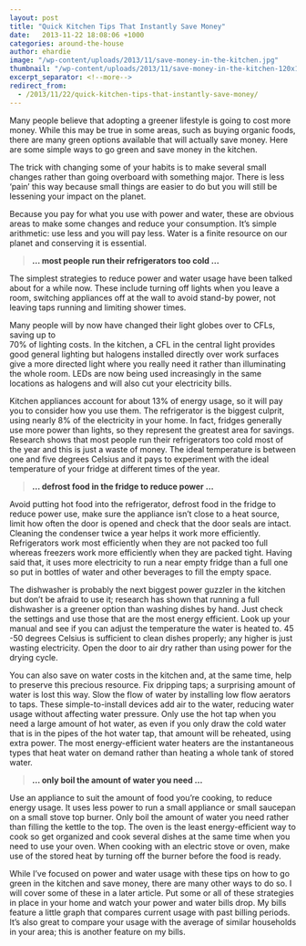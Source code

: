 ```yaml
---
layout: post
title: "Quick Kitchen Tips That Instantly Save Money"
date:   2013-11-22 18:08:06 +1000
categories: around-the-house
author: ehardie
image: "/wp-content/uploads/2013/11/save-money-in-the-kitchen.jpg"
thumbnail: "/wp-content/uploads/2013/11/save-money-in-the-kitchen-120x134.jpg"
excerpt_separator: <!--more-->
redirect_from:
  - /2013/11/22/quick-kitchen-tips-that-instantly-save-money/
---
```

  <p>Many people believe that adopting a greener lifestyle is going to cost more money.
  While this may be true in some areas, such as buying organic foods, there are many
  green options available that will actually save<!--more--> money. Here are some simple ways to go
  green and save money in the kitchen.</p>

  <p>The trick with changing some of your habits is to make several small changes rather
  than going overboard with something major. There is less &lsquo;pain&rsquo; this way
  because small things are easier to do but you will still be lessening your impact on
  the planet.</p>

  <p>Because you pay for what you use with power and water, these are obvious areas to
  make some changes and reduce your consumption. It&rsquo;s simple arithmetic: use less
  and you will pay less. Water is a finite resource on our planet and conserving it is
  essential.</p>

  <blockquote>
    <p><span style="color: #333333;"><strong>&hellip; most people run their refrigerators
    too cold &hellip;</strong></span></p>
  </blockquote>

  <p>The simplest strategies to reduce power and water usage have been talked about for a
  while now. These include turning off lights when you leave a room, switching appliances
  off at the wall to avoid stand-by power, not leaving taps running and limiting shower
  times.</p>

  <p>Many people will by now have changed their light globes over to CFLs, saving up
  to<br />
  70% of lighting costs. In the kitchen, a CFL in the central light provides good general
  lighting but halogens installed directly over work surfaces give a more directed light
  where you really need it rather than illuminating the whole room. LEDs are now being
  used increasingly in the same locations as halogens and will also cut your electricity
  bills.</p>

  <p>Kitchen appliances account for about 13% of energy usage, so it will pay you to
  consider how you use them. The refrigerator is the biggest culprit, using nearly 8% of
  the electricity in your home. In fact, fridges generally use more power than lights, so
  they represent the greatest area for savings. Research shows that most people run their
  refrigerators too cold most of the year and this is just a waste of money. The ideal
  temperature is between one and five degrees Celsius and it pays to experiment with the
  ideal temperature of your fridge at different times of the year.</p>

  <blockquote>
    <p><span style="color: #333333;"><strong>&hellip; defrost food in the fridge to
    reduce power &hellip;</strong></span></p>
  </blockquote>

  <p>Avoid putting hot food into the refrigerator, defrost food in the fridge to reduce
  power use, make sure the appliance isn&rsquo;t close to a heat source, limit how often
  the door is opened and check that the door seals are intact. Cleaning the condenser
  twice a year helps it work more efficiently. Refrigerators work most efficiently when
  they are not packed too full whereas freezers work more efficiently when they are
  packed tight. Having said that, it uses more electricity to run a near empty fridge
  than a full one so put in bottles of water and other beverages to fill the empty
  space.</p>

  <p>The dishwasher is probably the next biggest power guzzler in the kitchen but
  don&rsquo;t be afraid to use it; research has shown that running a full dishwasher is a
  greener option than washing dishes by hand. Just check the settings and use those that
  are the most energy efficient. Look up your manual and see if you can adjust the
  temperature the water is heated to. 45 -50 degrees Celsius is sufficient to clean
  dishes properly; any higher is just wasting electricity. Open the door to air dry
  rather than using power for the drying cycle.</p>

  <p>You can also save on water costs in the kitchen and, at the same time, help to
  preserve this precious resource. Fix dripping taps; a surprising amount of water is
  lost this way. Slow the flow of water by installing low flow aerators to taps. These
  simple-to-install devices add air to the water, reducing water usage without affecting
  water pressure. Only use the hot tap when you need a large amount of hot water, as even
  if you only draw the cold water that is in the pipes of the hot water tap, that amount
  will be reheated, using extra power. The most energy-efficient water heaters are the
  instantaneous types that heat water on demand rather than heating a whole tank of
  stored water.</p>

  <blockquote>
    <p><span style="color: #333333;"><strong>&hellip; only boil the amount of water you
    need &hellip;</strong></span></p>
  </blockquote>

  <p>Use an appliance to suit the amount of food you&rsquo;re cooking, to reduce energy
  usage. It uses less power to run a small appliance or small saucepan on a small stove
  top burner. Only boil the amount of water you need rather than filling the kettle to
  the top. The oven is the least energy-efficient way to cook so get organized and cook
  several dishes at the same time when you need to use your oven. When cooking with an
  electric stove or oven, make use of the stored heat by turning off the burner before
  the food is ready.</p>

  <p>While I&rsquo;ve focused on power and water usage with these tips on how to go green
  in the kitchen and save money, there are many other ways to do so. I will cover some of
  these in a later article. Put some or all of these strategies in place in your home and
  watch your power and water bills drop. My bills feature a little graph that compares
  current usage with past billing periods. It&rsquo;s also great to compare your usage
  with the average of similar households in your area; this is another feature on my
  bills.</p>
